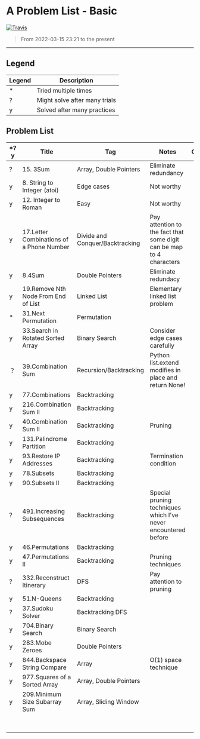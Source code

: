 # A Problem List - Basic

[![Travis](https://img.shields.io/badge/language-C++-green.svg)]()

> From 2022-03-15 23:21 to the present

---

## Legend

| Legend | Description                   |
| ------ | ----------------------------- |
| *      | Tried multiple times          |
| ?      | Might solve after many trials |
| y      | Solved after many practices   |

## Problem List

| *?y | Title                                    | Tag                             | Notes                                                                | Company |
| --- | ---------------------------------------- | ------------------------------- | -------------------------------------------------------------------- | ------- |
| ?   | 15. 3Sum                                 | Array, Double Pointers          | Eliminate redundancy                                                 |         |
| y   | 8. String to Integer (atoi)              | Edge cases                      | Not worthy                                                           |         |
| y   | 12. Integer to Roman                     | Easy                            | Not worthy                                                           |         |
| y   | 17.Letter Combinations of a Phone Number | Divide and Conquer/Backtracking | Pay attention to the fact that some digit can be map to 4 characters |         |
| y   | 8.4Sum                                   | Double Pointers                 | Eliminate redundacy                                                  |         |
| y   | 19.Remove Nth Node From End of List      | Linked List                     | Elementary linked list problem                                       |         |
| *   | 31.Next Permutation                      | Permutation                     |                                                                      |         |
| y   | 33.Search in Rotated Sorted Array        | Binary Search                   | Consider edge cases carefully                                        |         |
| ？  | 39.Combination Sum                       | Recursion/Backtracking          | Python list.extend modifies in place and return None!                |         |
| y   | 77.Combinations                          | Backtracking                    |                                                                      |         |
| y   | 216.Combination Sum II                   | Backtracking                    |                                                                      |         |
| y   | 40.Combination Sum II                    | Backtracking                    | Pruning                                                              |         |
| y   | 131.Palindrome Partition                 | Backtracking                    |                                                                      |         |
| y   | 93.Restore IP Addresses                  | Backtracking                    | Termination condition                                                |         |
| y   | 78.Subsets                               | Backtracking                    |                                                                      |         |
| y   | 90.Subsets II                            | Backtracking                    |                                                                      |         |
| ?   | 491.Increasing Subsequences              | Backtracking                    | Special pruning techniques which I've never encountered before       |         |
| y   | 46.Permutations                          | Backtracking                    |                                                                      |         |
| y   | 47.Permutations II                       | Backtracking                    | Pruning techniques                                                   |         |
| ?   | 332.Reconstruct Itinerary                | DFS                             | Pay attention to pruning                                             |         |
| y   | 51.N-Queens                              | Backtracking                    |                                                                      |         |
| ?   | 37.Sudoku Solver                         | Backtracking DFS                |                                                                      |         |
| y   | 704.Binary Search                        | Binary Search                   |                                                                      |         |
| y   | 283.Mobe Zeroes                          | Double Pointers                 |                                                                      |         |
| y   | 844.Backspace String Compare             | Array                           | O(1) space technique                                                 |         |
| y   | 977.Squares of a Sorted Array            | Array, Double Pointers          |                                                                      |         |
| y   | 209.Minimum Size Subarray Sum            | Array, Sliding Window           |                                                                      |         |
|     |                                          |                                 |                                                                      |         |
|     |                                          |                                 |                                                                      |         |
|     |                                          |                                 |                                                                      |         |
|     |                                          |                                 |                                                                      |         |
|     |                                          |                                 |                                                                      |         |
|     |                                          |                                 |                                                                      |         |
|     |                                          |                                 |                                                                      |         |
|     |                                          |                                 |                                                                      |         |
